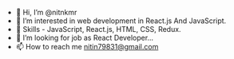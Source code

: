 - 👋 Hi, I’m @nitnkmr
- 👀 I’m interested in web development in React.js And JavaScript.
- 🌱 Skills - JavaScript, React.js, HTML, CSS, Redux.
- 💞️ I’m looking for job as React Developer...
- 📫 How to reach me nitin79831@gmail.com

<!---
nitnkmr/nitnkmr is a ✨ special ✨ repository because its `README.md` (this file) appears on your GitHub profile.
You can click the Preview link to take a look at your changes.
--->
